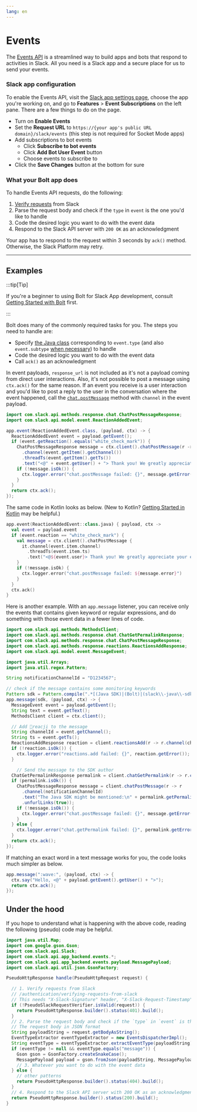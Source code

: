 ```yaml
---
lang: en
---
```


# Events

The [Events API](/apis/events-api/) is a streamlined way to build apps and bots that respond to activities in Slack. All you need is a Slack app and a secure place for us to send your events.

### Slack app configuration

To enable the Events API, visit the [Slack app settings page](http://api.slack.com/apps), choose the app you're working on, and go to **Features** > **Event Subscriptions** on the left pane. There are a few things to do on the page.

* Turn on **Enable Events**
* Set the **Request URL** to `https://{your app's public URL domain}/slack/events` (this step is not required for Socket Mode apps)
* Add subscriptions to bot events
  * Click **Subscribe to bot events**
  * Click **Add Bot User Event** button
  * Choose events to subscribe to
* Click the **Save Changes** button at the bottom for sure

### What your Bolt app does

To handle Events API requests, do the following:

1. [Verify requests](/authentication/verifying-requests-from-slack) from Slack
1. Parse the request body and check if the `type` in `event` is the one you'd like to handle
1. Code the desired logic you want to do with the event data
1. Respond to the Slack API server with `200 OK` as an acknowledgment

Your app has to respond to the request within 3 seconds by `ack()` method. Otherwise, the Slack Platform may retry.

---
## Examples

:::tip[Tip]

If you're a beginner to using Bolt for Slack App development, consult [Getting Started with Bolt](/tools/java-slack-sdk/guides/getting-started-with-bolt) first.

:::

Bolt does many of the commonly required tasks for you. The steps you need to handle are:

* Specify [the Java class](https://oss.sonatype.org/service/local/repositories/releases/archive/com/slack/api/slack-api-model/sdkLatestVersion/slack-api-model-sdkLatestVersion-javadoc.jar/!/com/slack/api/model/event/Event.html) corresponding to `event.type` (and also `event.subtype` [when necessary](/reference/events/message)) to handle
* Code the desired logic you want to do with the event data
* Call `ack()` as an acknowledgment

In event payloads, `response_url` is not included as it's not a payload coming from direct user interactions. Also, it's not possible to post a message using `ctx.ack()` for the same reason. If an event you receive is a user interaction and you'd like to post a reply to the user in the conversation where the event happened, call the [`chat.postMessage`](/reference/methods/chat.postMessage) method with `channel` in the event payload.

```java
import com.slack.api.methods.response.chat.ChatPostMessageResponse;
import com.slack.api.model.event.ReactionAddedEvent;

app.event(ReactionAddedEvent.class, (payload, ctx) -> {
  ReactionAddedEvent event = payload.getEvent();
  if (event.getReaction().equals("white_check_mark")) {
    ChatPostMessageResponse message = ctx.client().chatPostMessage(r -> r
      .channel(event.getItem().getChannel())
      .threadTs(event.getItem().getTs())
      .text("<@" + event.getUser() + "> Thank you! We greatly appreciate your efforts :two_hearts:"));
    if (!message.isOk()) {
      ctx.logger.error("chat.postMessage failed: {}", message.getError());
    }
  }
  return ctx.ack();
});
```

The same code in Kotlin looks as below. (New to Kotlin? [Getting Started in Kotlin](/tools/java-slack-sdk/guides/getting-started-with-bolt#getting-started-in-kotlin) may be helpful.)

```kotlin
app.event(ReactionAddedEvent::class.java) { payload, ctx ->
  val event = payload.event
  if (event.reaction == "white_check_mark") {
    val message = ctx.client().chatPostMessage {
      it.channel(event.item.channel)
        .threadTs(event.item.ts)
        .text("<@${event.user}> Thank you! We greatly appreciate your efforts :two_hearts:")
    }
    if (!message.isOk) {
      ctx.logger.error("chat.postMessage failed: ${message.error}")
    }
  }
  ctx.ack()
}
```

Here is another example. With an `app.message` listener, you can receive only the events that contains given keyword or regular expressions, and do something with those event data in a fewer lines of code.

```java
import com.slack.api.methods.MethodsClient;
import com.slack.api.methods.response.chat.ChatGetPermalinkResponse;
import com.slack.api.methods.response.chat.ChatPostMessageResponse;
import com.slack.api.methods.response.reactions.ReactionsAddResponse;
import com.slack.api.model.event.MessageEvent;

import java.util.Arrays;
import java.util.regex.Pattern;

String notificationChannelId = "D1234567";

// check if the message contains some monitoring keywords
Pattern sdk = Pattern.compile(".*[(Java SDK)|(Bolt)|(slack\\-java\\-sdk)].*", Pattern.CASE_INSENSITIVE);
app.message(sdk, (payload, ctx) -> {
  MessageEvent event = payload.getEvent();
  String text = event.getText();
  MethodsClient client = ctx.client();

  // Add 👀reacji to the message
  String channelId = event.getChannel();
  String ts = event.getTs();
  ReactionsAddResponse reaction = client.reactionsAdd(r -> r.channel(channelId).timestamp(ts).name("eyes"));
  if (!reaction.isOk()) {
    ctx.logger.error("reactions.add failed: {}", reaction.getError());
  }

    // Send the message to the SDK author
  ChatGetPermalinkResponse permalink = client.chatGetPermalink(r -> r.channel(channelId).messageTs(ts));
  if (permalink.isOk()) {
    ChatPostMessageResponse message = client.chatPostMessage(r -> r
      .channel(notificationChannelId)
      .text("The Java SDK might be mentioned:\n" + permalink.getPermalink())
      .unfurlLinks(true));
    if (!message.isOk()) {
      ctx.logger.error("chat.postMessage failed: {}", message.getError());
    }
  } else {
    ctx.logger.error("chat.getPermalink failed: {}", permalink.getError());
  }
  return ctx.ack();
});
```

If matching an exact word in a text message works for you, the code looks much simpler as below.

```java
app.message(":wave:", (payload, ctx) -> {
  ctx.say("Hello, <@" + payload.getEvent().getUser() + ">");
  return ctx.ack();
});
```

## Under the hood

If you hope to understand what is happening with the above code, reading the following (pseudo) code may be helpful.

```java
import java.util.Map;
import com.google.gson.Gson;
import com.slack.api.Slack;
import com.slack.api.app_backend.events.*;
import com.slack.api.app_backend.events.payload.MessagePayload;
import com.slack.api.util.json.GsonFactory;

PseudoHttpResponse handle(PseudoHttpRequest request) {

  // 1. Verify requests from Slack
  // /authentication/verifying-requests-from-slack
  // This needs "X-Slack-Signature" header, "X-Slack-Request-Timestamp" header, and raw request body
  if (!PseudoSlackRequestVerifier.isValid(request)) {
    return PseudoHttpResponse.builder().status(401).build();
  }
  // 2. Parse the request body and check if the `type` in `event` is the one you'd like to handle
  // The request body in JSON format
  String payloadString = request.getBodyAsString();
  EventTypeExtractor eventTypeExtractor = new EventsDispatcherImpl();
  String eventType = eventTypeExtractor.extractEventType(payloadString);
  if (eventType != null && eventType.equals("message")) {
    Gson gson = GsonFactory.createSnakeCase();
    MessagePayload payload = gson.fromJson(payloadString, MessagePayload.class);
    // 3. Whatever you want to do with the event data
  } else {
    // other patterns
    return PseudoHttpResponse.builder().status(404).build();
  }
  // 4. Respond to the Slack API server with 200 OK as an acknowledgment
  return PseudoHttpResponse.builder().status(200).build();
}
```
